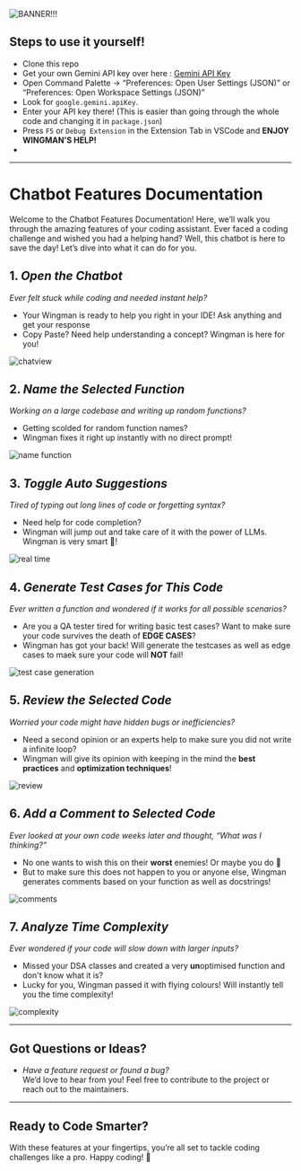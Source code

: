 ![BANNER!!!](https://github.com/user-attachments/assets/6d0cddb3-86d4-4551-b685-eae83d84db2f)

## Steps to use it yourself!
- Clone this repo
- Get your own Gemini API key over here : [Gemini API Key](https://ai.google.dev/gemini-api/docs/api-key)
- Open Command Palette → “Preferences: Open User Settings (JSON)” or “Preferences: Open Workspace Settings (JSON)”  
- Look for `google.gemini.apiKey`.
- Enter your API key there! (This is easier than going through the whole code and changing it in `package.json`)
- Press `F5` or `Debug Extension` in the Extension Tab in VSCode and **ENJOY WINGMAN'S HELP!**
- 
---

# Chatbot Features Documentation

Welcome to the Chatbot Features Documentation! Here, we’ll walk you through the amazing features of your coding assistant. Ever faced a coding challenge and wished you had a helping hand? Well, this chatbot is here to save the day! Let’s dive into what it can do for you.


## 1. *Open the Chatbot*
   *Ever felt stuck while coding and needed instant help?*
- Your Wingman is ready to help you right in your IDE! Ask anything and get your response 
- Copy Paste? Need help understanding a concept? Wingman is here for you!

![chatview](https://github.com/user-attachments/assets/8dbab7ea-0763-4ddf-9af2-37aa6f9cf4a3)



## 2. *Name the Selected Function*
  *Working on a large codebase and writing up random functions?*
   - Getting scolded for random function names?
   - Wingman fixes it right up instantly with no direct prompt!


![name function](https://github.com/user-attachments/assets/8b9eb0c4-6d5a-429f-8ad8-a4847a380486)

## 3. *Toggle Auto Suggestions*
   *Tired of typing out long lines of code or forgetting syntax?*  
  - Need help for code completion?
  - Wingman will jump out and take care of it with the power of LLMs. Wingman is very smart 🧠!

    
![real time](https://github.com/user-attachments/assets/45cff8e9-3db1-4146-9241-3d50929a8f0b)



## 4. *Generate Test Cases for This Code*
   *Ever written a function and wondered if it works for all possible scenarios?*  
   - Are you a QA tester tired for writing basic test cases? Want to make sure your code survives the death of **EDGE CASES**?
   - Wingman has got your back! Will generate the testcases as well as edge cases to maek sure your code will **NOT** fail!


![test case generation](https://github.com/user-attachments/assets/f8361ea9-ca35-4c00-aacc-2e0e606de190)

## 5. *Review the Selected Code*
   *Worried your code might have hidden bugs or inefficiencies?*  
   - Need a second opinion or an experts help to make sure you did not write a infinite loop?
   - Wingman will give its opinion with keeping in the mind the **best practices** and **optimization techniques**!


![review](https://github.com/user-attachments/assets/50485b56-b859-4eef-867e-2266da71410f)

## 6. *Add a Comment to Selected Code*
   *Ever looked at your own code weeks later and thought, “What was I thinking?”*  
  - No one wants to wish this on their **worst** enemies! Or maybe you do 👀
  - But to make sure this does not happen to you or anyone else, Wingman generates comments based on your function as well as docstrings!


![comments](https://github.com/user-attachments/assets/131340a6-b670-498e-98cf-4785aca8a886)


## 7. *Analyze Time Complexity*
   *Ever wondered if your code will slow down with larger inputs?*  
  - Missed your DSA classes and created a very **un**optimised function and don't know what it is?
  - Lucky for you, Wingman passed it with flying colours! Will instantly tell you the time complexity!

    
![complexity](https://github.com/user-attachments/assets/e60136de-b6eb-4634-81cd-6540f3f9853e)

---

## Got Questions or Ideas?
- *Have a feature request or found a bug?*  
   We’d love to hear from you! Feel free to contribute to the project or reach out to the maintainers.

---

## Ready to Code Smarter?
With these features at your fingertips, you’re all set to tackle coding challenges like a pro. Happy coding! 🚀
